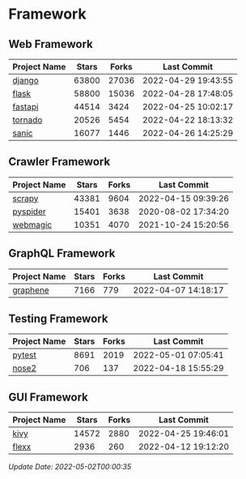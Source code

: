 # Framework

## Web Framework
| Project Name | Stars | Forks | Last Commit |
| ------------ | ----- | ----- | ----------- |
| [django](https://github.com/django/django) | 63800 | 27036 | 2022-04-29 19:43:55 |
| [flask](https://github.com/pallets/flask) | 58800 | 15036 | 2022-04-28 17:48:05 |
| [fastapi](https://github.com/tiangolo/fastapi) | 44514 | 3424 | 2022-04-25 10:02:17 |
| [tornado](https://github.com/tornadoweb/tornado) | 20526 | 5454 | 2022-04-22 18:13:32 |
| [sanic](https://github.com/sanic-org/sanic) | 16077 | 1446 | 2022-04-26 14:25:29 |

## Crawler Framework
| Project Name | Stars | Forks | Last Commit |
| ------------ | ----- | ----- | ----------- |
| [scrapy](https://github.com/scrapy/scrapy) | 43381 | 9604 | 2022-04-15 09:39:26 |
| [pyspider](https://github.com/binux/pyspider) | 15401 | 3638 | 2020-08-02 17:34:20 |
| [webmagic](https://github.com/code4craft/webmagic) | 10351 | 4070 | 2021-10-24 15:20:56 |

## GraphQL Framework
| Project Name | Stars | Forks | Last Commit |
| ------------ | ----- | ----- | ----------- |
| [graphene](https://github.com/graphql-python/graphene) | 7166 | 779 | 2022-04-07 14:18:17 |

## Testing Framework
| Project Name | Stars | Forks | Last Commit |
| ------------ | ----- | ----- | ----------- |
| [pytest](https://github.com/pytest-dev/pytest) | 8691 | 2019 | 2022-05-01 07:05:41 |
| [nose2](https://github.com/nose-devs/nose2) | 706 | 137 | 2022-04-18 15:55:29 |

## GUI Framework
| Project Name | Stars | Forks | Last Commit |
| ------------ | ----- | ----- | ----------- |
| [kivy](https://github.com/kivy/kivy) | 14572 | 2880 | 2022-04-25 19:46:01 |
| [flexx](https://github.com/flexxui/flexx) | 2936 | 260 | 2022-04-12 19:12:20 |

*Update Date: 2022-05-02T00:00:35*